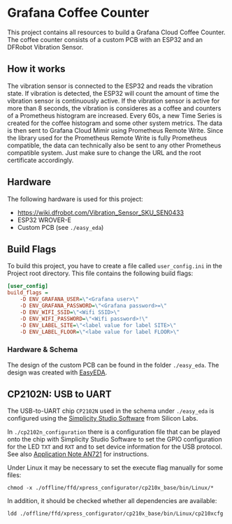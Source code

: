 # Grafana Coffee Counter

This project contains all resources to build a Grafana Cloud Coffee Counter.
The coffee counter consists of a custom PCB with an ESP32 and an DFRobot Vibration Sensor.

## How it works

The vibration sensor is connected to the ESP32 and reads the vibration state. If vibration is detected, the ESP32 will count the amount of time the vibration sensor is continuously active. If the vibration sensor is active for more than 8 seconds, the vibration is consideres as a coffee and counters of a Prometheus histogram are increased. Every 60s, a new Time Series is created for the coffee histogram and some other system metrics. The data is then sent to Grafana Cloud Mimir using Prometheus Remote Write. Since the library used for the Prometheus Remote Write is fully Prometheus compatible, the data can technically also be sent to any other Prometheus compatible system. Just make sure to change the URL and the root certificate accordingly.

## Hardware

The following hardware is used for this project:

- https://wiki.dfrobot.com/Vibration_Sensor_SKU_SEN0433
- ESP32 WROVER-E
- Custom PCB (see `./easy_eda`)

## Build Flags

To build this project, you have to create a file called `user_config.ini` in the Project root directory. This file contains the following build flags:

```INI
[user_config]
build_flags =
	-D ENV_GRAFANA_USER=\"<Grafana user>\"
	-D ENV_GRAFANA_PASSWORD=\"<Grafana password>=\"
	-D ENV_WIFI_SSID=\"<Wifi SSID>\"
	-D ENV_WIFI_PASSWORD=\"<Wifi password>!\"
	-D ENV_LABEL_SITE=\"<label value for label SITE>\"
	-D ENV_LABEL_FLOOR=\"<labe value for label FLOOR>\"
```

### Hardware & Schema

The design of the custom PCB can be found in the folder `./easy_eda`. The design was created with [EasyEDA](https://easyeda.com/).

## CP2102N: USB to UART

The USB-to-UART chip `CP2102N` used in the schema under `./easy_eda` is configured using the [Simplicity Studio Software](https://www.silabs.com/developers/simplicity-studio) from Silicon Labs.

In `./cp2102n_configuration` there is a configuration file that can be played onto the chip with Simplicity Studio Software to set the GPIO configuration for the LED `TXT` and `RXT` and to set device information for the USB protocol. See also [Application Note AN721](https://www.silabs.com/documents/public/application-notes/AN721.pdf) for instructions.

Under Linux it may be necessary to set the execute flag manually for some files:

`chmod -x ./offline/ffd/xpress_configurator/cp210x_base/bin/Linux/*`

In addition, it should be checked whether all dependencies are available:

`ldd ./offline/ffd/xpress_configurator/cp210x_base/bin/Linux/cp210xcfg`
